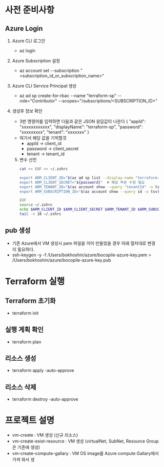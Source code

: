 # 사전 준비사항
## Azure Login
1. Azure CLI 로그인
    - az login
2. Azure Subscription 설정
    - az account set --subscription "<subscription_id_or_subscription_name>"
3. Azure CLI Service Principal 생성
    - az ad sp create-for-rbac --name "terraform-sp" --role="Contributor" --scopes="/subscriptions/<SUBSCRIPTION_ID>"

4. 생성후 정보 확인
    - 3번 명령어를 입력하면 다음과 같은 JSON 응답값이 나온다
      {
      "appId": "xxxxxxxxxxxx",
      "displayName": "terraform-sp",
      "password": "xxxxxxxxx",
      "tenant": "xxxxxxx"
      }
    - 여기서 해당 값을 기억할것
        - appId → client_id
        - password → client_secret
        - tenant → tenant_id

   5. 변수 선언
      ```bash
      cat << EOF >> ~/.zshrc

      export ARM_CLIENT_ID="$(az ad sp list --display-name "terraform-sp" --query "[].appId" -o tsv)"
      export ARM_CLIENT_SECRET="${password}"  # 해당 부분 수정 필요
      export ARM_TENANT_ID="$(az account show --query "tenantId" -o tsv)"
      export ARM_SUBSCRIPTION_ID="$(az account show --query id -o tsv)"
   
      EOF
      source ~/.zshrc
      echo $ARM_CLIENT_ID $ARM_CLIENT_SECRET $ARM_TENANT_ID $ARM_SUBSCRIPTION_ID
      tail -n 10 ~/.zshrc
       ```



## pub 생성
- 기존 Azure에서 VM 생성시 pem 파일을 이미 만들었을 경우 아래 절차대로 변경이 필요하다.
-  ssh-keygen -y -f /Users/bokhoshin/azure/bocopile-azure-key.pem > /Users/bokhoshin/azure/bocopile-azure-key.pub

# Terraform 실행

## Terraform 초기화
- terraform init

## 실행 계획 확인
- terraform plan

## 리소스 생성
- terraform apply -auto-approve

## 리소스 삭제 
- terraform destroy -auto-approve


# 프로젝트 설명
- vm-create : VM 생성 (신규 리소스)
- vm-create-exist-resource : VM 생성 (virtualNet, SubNet, Resource Group은 기존에 생성)
- vm-create-compute-gallary : VM OS image를 Azure compute Gallary에서 가져 와서 생



